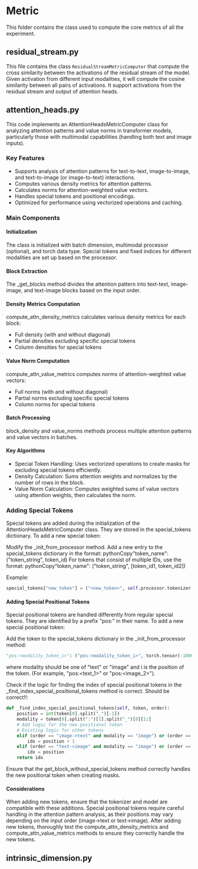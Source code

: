 # Metric
This folder contains the class used to compute the core metrics of all the experiment.

## residual_stream.py
This file contains the class `ResidualStreamMetricComputer` that compute the cross similarity between the activations of the residual stream of the model. Given activation from different input modalities, it will compute the cosine similarity between all pairs of activations. It support activations from the residual stream and output of attention heads.

## attention_heads.py
This code implements an AttentionHeadsMetricComputer class for analyzing attention patterns and value norms in transformer models, particularly those with multimodal capabilities (handling both text and image inputs).
### Key Features

- Supports analysis of attention patterns for text-to-text, image-to-image, and text-to-image (or image-to-text) interactions.
- Computes various density metrics for attention patterns.
- Calculates norms for attention-weighted value vectors.
- Handles special tokens and positional encodings.
- Optimized for performance using vectorized operations and caching.

### Main Components
#### Initialization

The class is initialized with batch dimension, multimodal processor (optional), and torch data type.
Special tokens and fixed indices for different modalities are set up based on the processor.

#### Block Extraction

The _get_blocks method divides the attention pattern into text-text, image-image, and text-image blocks based on the input order.

#### Density Metrics Computation

compute_attn_density_metrics calculates various density metrics for each block:

- Full density (with and without diagonal)
- Partial densities excluding specific special tokens
- Column densities for special tokens



#### Value Norm Computation

compute_attn_value_metrics computes norms of attention-weighted value vectors:

- Full norms (with and without diagonal)
- Partial norms excluding specific special tokens
- Column norms for special tokens



#### Batch Processing

block_density and value_norms methods process multiple attention patterns and value vectors in batches.

#### Key Algorithms

- Special Token Handling: Uses vectorized operations to create masks for excluding special tokens efficiently.
- Density Calculation: Sums attention weights and normalizes by the number of rows in the block.
- Value Norm Calculation: Computes weighted sums of value vectors using attention weights, then calculates the norm.

### Adding Special Tokens
Special tokens are added during the initialization of the AttentionHeadsMetricComputer class. They are stored in the special_tokens dictionary. To add a new special token:

Modify the _init_from_processor method.
Add a new entry to the special_tokens dictionary in the format:
pythonCopy"token_name": ("token_string", token_id)
For tokens that consist of multiple IDs, use the format:
pythonCopy"token_name": ("token_string", [token_id1, token_id2])


Example:
```python
special_tokens["new_token"] = ("<new_token>", self.processor.tokenizer.encode("<new_token>")[1])
```
#### Adding Special Positional Tokens
Special positional tokens are handled differently from regular special tokens. They are identified by a prefix "pos:" in their name. To add a new special positional token:

Add the token to the special_tokens dictionary in the _init_from_processor method:
```python
"pos:<modality_token_i>": ("pos:<modality_token_i>", torch.tensor(-1000))
```
where modality should be one of "text" or "image" and i is the position of the token. (For example, "pos:<text_1>" or "pos:<image_2>").

Check if the logic for finding the index of special positional tokens in the _find_index_special_positional_tokens method is correct. Should be correct!!:
```python
def _find_index_special_positional_tokens(self, token, order):
    position = int(token[0].split("_")[-1])
    modality = token[0].split(":")[1].split("_")[0][1:]
    # Add logic for the new positional token
    # Existing logic for other tokens
    elif (order == "image->text" and modality == "image") or (order == "text->image" and modality == "text"):
        idx = position + 1
    elif (order == "text->image" and modality == "image") or (order == "image->text" and modality == "text"):
        idx = position
    return idx
```

Ensure that the get_block_without_special_tokens method correctly handles the new positional token when creating masks.

#### Considerations

When adding new tokens, ensure that the tokenizer and model are compatible with these additions.
Special positional tokens require careful handling in the attention pattern analysis, as their positions may vary depending on the input order (image->text or text->image).
After adding new tokens, thoroughly test the compute_attn_density_metrics and compute_attn_value_metrics methods to ensure they correctly handle the new tokens.

## intrinsic_dimension.py